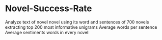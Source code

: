 # Novel-Success-Rate
Analyze text of novel novel using its word and sentences of 700 novels 
extracting top 200 most informative unigrams 
Average words per sentence
Average sentiments words in every novel

